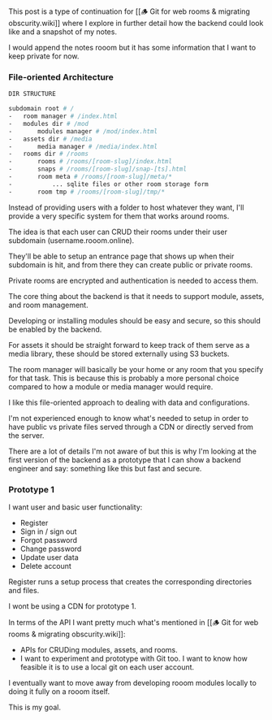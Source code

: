 
This post is a type of continuation for [[🪵 Git for web rooms & migrating obscurity.wiki]] where I explore in further detail how the backend could look like and a snapshot of my notes.

I would append the notes rooom but it has some information that I want to keep private for now.

### File-oriented Architecture 

```bash
DIR STRUCTURE

subdomain root # /
-   room manager # /index.html
-   modules dir # /mod
-       modules manager # /mod/index.html
-   assets dir # /media
-       media manager # /media/index.html
-   rooms dir # /rooms
-       rooms # /rooms/[room-slug]/index.html
-       snaps # /rooms/[room-slug]/snap-[ts].html
-       room meta # /rooms/[room-slug]/meta/*
-           ... sqlite files or other room storage form
-       room tmp # /rooms/[room-slug]/tmp/*
```

Instead of providing users with a folder to host whatever they want, I'll provide a very specific system for them that works around rooms.

The idea is that each user can CRUD their rooms under their user subdomain (username.rooom.online).

They'll be able to setup an entrance page that shows up when their subdomain is hit, and from there they can create public or private rooms.

Private rooms are encrypted and authentication is needed to access them.

The core thing about the backend is that it needs to support module, assets, and room management.

Developing or installing modules should be easy and secure, so this should be enabled by the backend.

For assets it should be straight forward to keep track of them serve as a media library, these should be stored externally using S3 buckets.

The room manager will basically be your home or any room that you specify for that task. This is because this is probably a more personal choice compared to how a module or media manager would require.

I like this file-oriented approach to dealing with data and configurations.

I'm not experienced enough to know what's needed to setup in order to have public vs private files served through a CDN or directly served from the server.

There are a lot of details I'm not aware of but this is why I'm looking at the first version of the backend as a prototype that I can show a backend engineer and say: something like this but fast and secure.

### Prototype 1

I want user and basic user functionality:

- Register
- Sign in / sign out
- Forgot password
- Change password
- Update user data
- Delete account

Register runs a setup process that creates the corresponding directories and files.

I wont be using a CDN for prototype 1.

In terms of the API I want pretty much what's mentioned in [[🪵 Git for web rooms & migrating obscurity.wiki]]:

- APIs for CRUDing modules, assets, and rooms.
- I want to experiment and prototype with Git too. I want to know how feasible it is to use a local git on each user account.

I eventually want to move away from developing rooom modules locally to doing it fully on a rooom itself.

This is my goal.